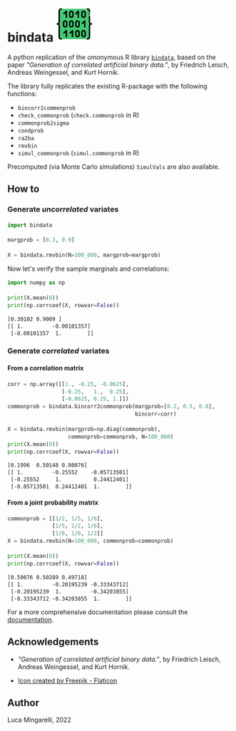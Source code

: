 # bindata <img src="./res/binary.png"  width="80">

A python replication of the omonymous R library 
[`bindata`](https://cran.r-project.org/web/packages/bindata/bindata.pdf),
 based on the paper 
*"Generation of correlated artificial binary data."*, 
by Friedrich Leisch, Andreas Weingessel, and Kurt Hornik.

The library fully replicates the existing R-package 
with the following functions:
* `bincorr2commonprob`
* `check_commonprob` (`check.commonprob` in R)
* `commonprob2sigma`
* `condprob`
* `ra2ba`
* `rmvbin`
* `simul_commonprob` (`simul.commonprob` in R)

Precomputed (via Monte Carlo simulations) `SimulVals` are also available.

## How to


### Generate *uncorrelated* variates
```python
import bindata

margprob = [0.3, 0.9]

X = bindata.rmvbin(N=100_000, margprob=margprob)
```

Now let's verify the sample marginals and correlations:

```python
import numpy as np

print(X.mean(0))
print(np.corrcoef(X, rowvar=False))
```

```
[0.30102 0.9009 ]
[[ 1.         -0.00101357]
 [-0.00101357  1.        ]]
```

### Generate *correlated* variates

#### From a correlation matrix
```python
corr = np.array([[1., -0.25, -0.0625],
                 [-0.25,   1.,  0.25],
                 [-0.0625, 0.25, 1.]])
commonprob = bindata.bincorr2commonprob(margprob=[0.2, 0.5, 0.8], 
                                        bincorr=corr)

X = bindata.rmvbin(margprob=np.diag(commonprob), 
                   commonprob=commonprob, N=100_000)
print(X.mean(0))
print(np.corrcoef(X, rowvar=False))
```

```
[0.1996  0.50148 0.80076]
[[ 1.         -0.25552    -0.05713501]
 [-0.25552     1.          0.24412401]
 [-0.05713501  0.24412401  1.        ]]
```

#### From a joint probability matrix

```python
commonprob = [[1/2, 1/5, 1/6],
              [1/5, 1/2, 1/6],
              [1/6, 1/6, 1/2]]
X = bindata.rmvbin(N=100_000, commonprob=commonprob)

print(X.mean(0))
print(np.corrcoef(X, rowvar=False))
```

```
[0.50076 0.50289 0.49718]
[[ 1.         -0.20195239 -0.33343712]
 [-0.20195239  1.         -0.34203855]
 [-0.33343712 -0.34203855  1.        ]]
```

For a more comprehensive documentation please consult 
the [documentation](https://cran.r-project.org/web/packages/bindata/bindata.pdf).

## Acknowledgements

* *"Generation of correlated artificial binary data."*, 
by Friedrich Leisch, Andreas Weingessel, and Kurt Hornik.

* <a href="https://www.flaticon.com/free-icons/code" title="code icons">Icon created by Freepik - Flaticon</a>

## Author

Luca Mingarelli, 2022




